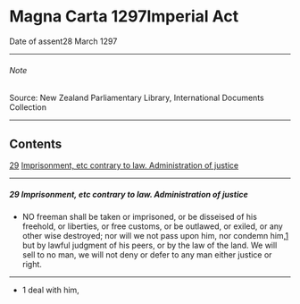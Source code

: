 # Magna Carta 1297Imperial Act

Date of assent28 March 1297

---

###### Note

Source: New Zealand Parliamentary Library, International Documents Collection

---

## Contents

[29][0] [Imprisonment, etc contrary to law. Administration of justice][0]

---

##### 29 Imprisonment, etc contrary to law. Administration of justice
    
*   NO freeman shall be taken or imprisoned, or be disseised of his freehold, or liberties, or free customs, or be outlawed, or exiled, or any other wise destroyed; nor will we not pass upon him, nor condemn him,[1][1] but by lawful judgment of his peers, or by the law of the land. We will sell to no man, we will not deny or defer to any man either justice or right.

---

*   1 deal with him,



[0]: http://www.legislation.govt.nz/act/imperial/1297/0029/latest/whole.html#DLM10929
[1]: http://www.legislation.govt.nz/act/imperial/1297/0029/latest/whole.html#DLM10930